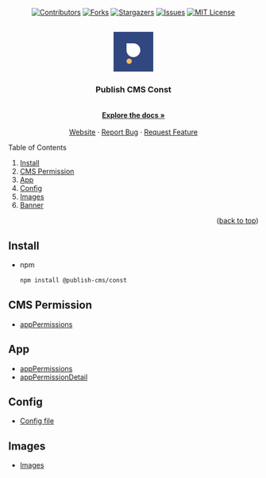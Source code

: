 <div id="top"></div>

<!-- PROJECT SHIELDS -->
<div align="center">

[![Contributors][contributors-shield]][contributors-url]
[![Forks][forks-shield]][forks-url]
[![Stargazers][stars-shield]][stars-url]
[![Issues][issues-shield]][issues-url]
[![MIT License][license-shield]][license-url]

</div>
<!-- PROJECT LOGO -->
<br />
<div align="center">
  <a href="https://publish.vn">
    <img src="logo.png" alt="Logo" width="80" height="80">
  </a>
  <h3 align="center">Publish CMS Const</h3>
  <p align="center">
    <br />
    <a href="#"><strong>Explore the docs »</strong></a>
    <br />
    <br />
    <a href="https://publish.vn">Website</a>
    ·
    <a href="https://github.com/publish-cms/const/issues">Report Bug</a>
    ·
    <a href="https://github.com/publish-cms/const/issues">Request Feature</a>
  </p>
</div>

<!-- TABLE OF CONTENTS -->
<summary>Table of Contents</summary>
<ol>
  <li><a href="#install">Install</a></li>
  <li><a href="#cms-permission">CMS Permission</a></li>
  <li><a href="#app">App</a></li>
  <li><a href="#config">Config</a></li>
  <li><a href="#images">Images</a></li>
  <li><a href="#banner">Banner</a></li>
</ol>
<p align="right">(<a href="#top">back to top</a>)</p>

<!-- GETTING STARTED -->

## Install

- npm
  ```sh
  npm install @publish-cms/const
  ```

## CMS Permission

  <ul>
    <li><a href="/src/permission/index.ts#L1">appPermissions</a></li>
  </ul>

## App

  <ul>
    <li><a href="/src/app/index.ts#L1">appPermissions</a></li>
    <li><a href="/src/app/index.ts#L9">appPermissionDetail</a></li>
  </ul>

## Config

  <ul>
    <li><a href="/src/config.ts#L1">Config file</a></li>
  </ul>

## Images

  <ul>
    <li><a href="/src/images/index.ts#L1">Images</a></li>
  </ul>


[contributors-shield]: https://img.shields.io/github/contributors/publish-cms/const.svg?style=for-the-badge
[contributors-url]: https://github.com/publish-cms/const/graphs/contributors
[forks-shield]: https://img.shields.io/github/forks/publish-cms/const.svg?style=for-the-badge
[forks-url]: https://github.com/publish-cms/const/network/members
[stars-shield]: https://img.shields.io/github/stars/publish-cms/const.svg?style=for-the-badge
[stars-url]: https://github.com/publish-cms/const/stargazers
[issues-shield]: https://img.shields.io/github/issues/publish-cms/const.svg?style=for-the-badge
[issues-url]: https://github.com/publish-cms/const/issues
[license-shield]: https://img.shields.io/github/license/publish-cms/const.svg?style=for-the-badge
[license-url]: https://github.com/publish-cms/const/blob/master/LICENSE
